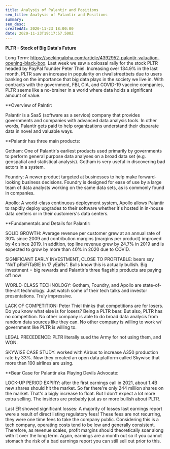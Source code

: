 ```yaml
---
title: Analysis of Palantir and Positions
seo_title: Analysis of Palantir and Positions
summary: 
seo_desc: 
createdAt: 2020-11-23 18:00:00
date: 2020-11-23T19:17:57.500Z
---
```


**PLTR - Stock of Big Data's Future**

Long Term: https://seekingalpha.com/article/4392952-palantir-valuation-opening-black-box. Last week we saw a colossal rally for the stock PLTR headed by PayPal founder Peter Thiel. Increasing over 134.9% in the last month, PLTR saw an increase in popularity on r/wallstreetbets due to users banking on the importance that big data plays in the society we live in. With contracts with the government, FBI, CIA, and COVID-19 vaccine companies, PLTR seems like a no-brainer in a world where data holds a significant amount of value.

**Overview of Palntir:

Palantir is a SaaS (software as a service) company that provides governments and companies with advanced data analysis tools. In other words, Palantir gets paid to help organizations understand their disparate data in novel and valuable ways.

**Palantir has three main products:


Gotham: One of Palantir's earliest products used primarily by governments to perform general purpose data analyses on a broad data set (e.g. geospatial and statistical analysis). Gotham is very useful in discovering bad actors in a system.

Foundry: A newer product targeted at businesses to help make forward-looking business decisions. Foundry is designed for ease of use by a large team of data analysts working on the same data sets, as is commonly found in companies.

Apollo: A world-class continuous deployment system, Apollo allows Palantir to rapidly deploy upgrades to their software whether it's hosted in in-house data centers or in their customers's data centers.

**Fundamentals and Details for Palantir:


SOLID GROWTH: Average revenue per customer grew at an annual rate of 30% since 2009 and contribution margins (margins per product) improved by 4x since 2019. In addition, top line revenue grew by 24.7% in 2019 and is expected to grow by more than 40% in 2020 due to COVID.

SIGNIFICANT EARLY INVESTMENT, CLOSE TO PROFITABLE: bears say "NoT pRoFiTaBlE In 17 yEaRs". Bulls know this is actually bullish. Big investment = big rewards and Palantir's three flagship products are paying off now

WORLD-CLASS TECHNOLOGY: Gotham, Foundry, and Apollo are state-of-the-art technology. Just watch some of their tech talks and investor presentations. Truly impressive.

LACK OF COMPETITION: Peter Thiel thinks that competitions are for losers. Do you know what else is for losers? Being a PLTR bear. But also, PLTR has no competition. No other company is able to do broad data analysis from random data sources like they can. No other company is willing to work w/ government like PLTR is willing to.

LEGAL PRECEDENCE: PLTR literally sued the Army for not using them, and WON.

SKYWISE CASE STUDY: worked with Airbus to increase A350 production rate by 33%. Now they created an open data platform called Skywise that more than 100 airlines are using.

**Bear Case for Palantir aka Playing Devils Advocate:


LOCK-UP PERIOD EXPIRY: after the first earnings call in 2021, about 1.4B new shares should hit the market. So far there're only 244 million shares on the market. That's a bigly increase to float. But I don't expect a lot more extra selling. The insiders are probably just as or more bullish about PLTR.

Last ER showed significant losses: A majority of losses last earnings report were a result of direct listing regulatory fees! These fees are not recurring, they were one time fees to take the company public. Considering this is a tech company, operating costs tend to be low and generally consistent. Therefore, as revenue scales, profit margins should theoretically soar along with it over the long term. Again, earnings are a month out so if you cannot stomach the risk of a bad earnings report you can still sell out prior to this.
